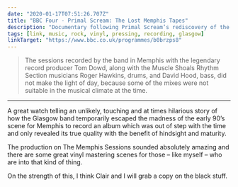 ```yaml
---
date: "2020-01-17T07:51:26.707Z"
title: "BBC Four - Primal Scream: The Lost Memphis Tapes"
description: "Documentary following Primal Scream’s rediscovery of the recordings of their early 90s sessions at Ardent Studios in Memphis"
tags: [link, music, rock, vinyl, pressing, recording, glasgow]
linkTarget: "https://www.bbc.co.uk/programmes/b0brzps8"
---
```

> The sessions recorded by the band in Memphis with the legendary record producer Tom Dowd, along with the Muscle Shoals Rhythm Section musicians Roger Hawkins, drums, and David Hood, bass, did not make the light of day, because some of the mixes were not suitable in the musical climate at the time.
---

A great watch telling an unlikely, touching and at times hilarious story of how the Glasgow band temporarily escaped the madness of the early 90’s scene for Memphis to record an album which was out of step with the time and only revealed its true quality with the benefit of hindsight and maturity. 

The production on The Memphis Sessions sounded absolutely amazing and there are some great vinyl mastering scenes for those – like myself – who are into that kind of thing. 

On the strength of this, I think Clair and I will grab a copy on the black stuff.
